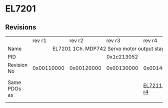 # EL7201

## Revisions
<table>
<tr>
<td></td>
<td>rev r1</td>
<td>rev r2</td>
<td>rev r3</td>
<td>rev r4</td>
<td>rev r5</td>
</tr>
<tr>
<td>Name</td>
<td colspan=5 align="center">EL7201 1Ch. MDP742 Servo motor output stage (50V, 4A)</td>
</tr>
<tr>
<td>PID</td>
<td colspan=5 align="center">0x1c213052</td>
</tr>
<tr>
<td>Revision No</td>
<td>0x00110000</td>
<td>0x00120000</td>
<td>0x00130000</td>
<td>0x00140000</td>
<td>0x00150000</td>
</tr>
<tr>
<td>Same PDOs as</td>
<td colspan=3 align="center"></td>
<td><a href="EL7211.md">EL7211 rev r4</a></td>
<td><a href="EL7211.md">EL7211 rev r5</a><br/><a href="EL7221.md">EL7221 rev r5</a></td>
</tr>
</table>
